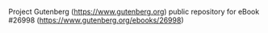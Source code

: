 Project Gutenberg (https://www.gutenberg.org) public repository for eBook #26998 (https://www.gutenberg.org/ebooks/26998)
